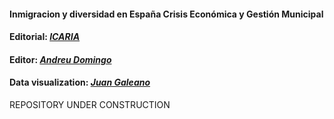#### Inmigracion y diversidad en España Crisis Económica y Gestión Municipal

#### **Editorial:** [***ICARIA***](http://www.icariaeditorial.com/)    
#### **Editor:** [***Andreu Domingo***](http://ced.uab.es/directori/andreu-domingo-valls/)    
#### **Data visualization:** [***Juan Galeano***](http://ced.uab.es/directori/juan-galeano/)  

REPOSITORY UNDER CONSTRUCTION
